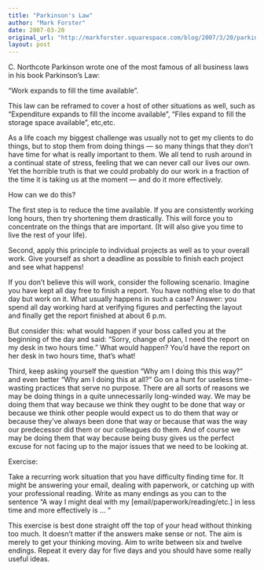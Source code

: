 ```yaml
---
title: "Parkinson's Law"
author: "Mark Forster"
date: 2007-03-20
original_url: "http://markforster.squarespace.com/blog/2007/3/20/parkinsons-law.html"
layout: post
---
```


C. Northcote Parkinson wrote one of the most famous of all business laws in his book Parkinson’s Law:

“Work expands to fill the time available”.

This law can be reframed to cover a host of other situations as well, such as “Expenditure expands to fill the income available”, “Files expand to fill the storage space available”, etc,etc.

As a life coach my biggest challenge was usually not to get my clients to do things, but to stop them from doing things — so many things that they don’t have time for what is really important to them. We all tend to rush around in a continual state of stress, feeling that we can never call our lives our own. Yet the horrible truth is that we could probably do our work in a fraction of the time it is taking us at the moment — and do it more effectively.

How can we do this?

The first step is to reduce the time available. If you are consistently working long hours, then try shortening them drastically. This will force you to concentrate on the things that are important. (It will also give you time to live the rest of your life).

Second, apply this principle to individual projects as well as to your overall work. Give yourself as short a deadline as possible to finish each project and see what happens!

If you don’t believe this will work, consider the following scenario. Imagine you have kept all day free to finish a report. You have nothing else to do that day but work on it. What usually happens in such a case? Answer: you spend all day working hard at verifying figures and perfecting the layout and finally get the report finished at about 6 p.m.

But consider this: what would happen if your boss called you at the beginning of the day and said: “Sorry, change of plan, I need the report on my desk in two hours time.” What would happen? You’d have the report on her desk in two hours time, that’s what!

Third, keep asking yourself the question “Why am I doing this this way?” and even better “Why am I doing this at all?” Go on a hunt for useless time-wasting practices that serve no purpose. There are all sorts of reasons we may be doing things in a quite unnecessarily long-winded way. We may be doing them that way because we think they ought to be done that way or because we think other people would expect us to do them that way or because they’ve always been done that way or because that was the way our predecessor did them or our colleagues do them. And of course we may be doing them that way because being busy gives us the perfect excuse for not facing up to the major issues that we need to be looking at.

Exercise:

Take a recurring work situation that you have difficulty finding time for. It might be answering your email, dealing with paperwork, or catching up with your professional reading. Write as many endings as you can to the sentence “A way I might deal with my [email/paperwork/reading/etc.] in less time and more effectively is … “

This exercise is best done straight off the top of your head without thinking too much. It doesn’t matter if the answers make sense or not. The aim is merely to get your thinking moving. Aim to write between six and twelve endings. Repeat it every day for five days and you should have some really useful ideas.
